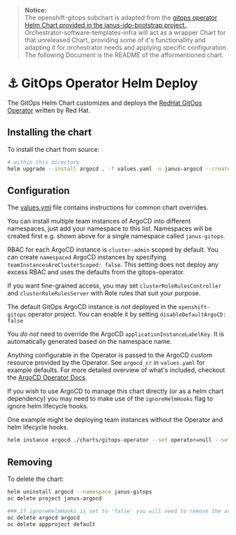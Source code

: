 > **Notice:**  
>The openshift-gitops subchart is adapted from the [gitops operator Helm Chart provided in the janus-idp-bootstrap project.](https://github.com/redhat-gpte-devopsautomation/janus-idp-bootstrap/tree/main/charts/gitops-operator). Orchestrator-software-templates-infra will act as a wrapper Chart for that unreleased Chart, providing some of it's functionallity and adapting it for orchestrator needs and applying specific configuration.
>The following Document is the README of the afformentioned chart.


# ⚓️ GitOps Operator Helm Deploy

The GitOps  Helm Chart customizes and deploys the [RedHat GitOps Operator](https://github.com/redhat-developer/gitops-operator) written by Red Hat.

## Installing the chart

To install the chart from source:
```bash
# within this directory 
helm upgrade --install argocd . -f values.yaml -n janus-argocd --create-namespace
```

## Configuration

The [values.yml](values.yaml) file contains instructions for common chart overrides.

You can install multiple team instances of ArgoCD into different namespaces, just add your namespace to this list. Namespaces will be created first e.g. shown above for a single namespace called `janus-gitops`.

RBAC for each ArgoCD instance is `cluster-admin` scoped by default. You can create `namespaced` ArgoCD instances by specifying `teamInstancesAreClusterScoped: false`. This setting does not deploy any excess RBAC and uses the defaults from the gitops-operator.

If you want fine-grained access, you may set `clusterRoleRulesController` and `clusterRoleRulesServer` with Role rules that suit your purpose.

The default GitOps ArgoCD instance is _not_ deployed in the `openshift-gitops` operator project. You can enable it by setting `disableDefaultArgoCD: false`

You _do not_ need to override the ArgoCD `applicationInstanceLabelKey`. It is automatically generated based on the namespace name.

Anything configurable in the Operator is passed to the ArgoCD custom resource provided by the Operator. See `argocd_cr` in `values.yaml` for example defaults. For more detailed overview of what's included, checkout the [ArgoCD Operator Docs](https://argocd-operator.readthedocs.io/en/latest/reference/argocd/).

If you wish to use ArgoCD to manage this chart directly (or as a helm chart dependency) you may need to make use of the `ignoreHelmHooks` flag to ignore helm lifecycle hooks.

One example might be deploying team instances without the Operator and helm lifecycle hooks.
```bash
helm instance argocd ./charts/gitops-operator --set operator=null --set ignoreHelmHooks=true 
```

## Removing

To delete the chart:
```bash
helm uninstall argocd --namespace janus-gitops
oc delete project janus-argocd

### If ignoreHelmHooks is set to 'false' you will need to remove the argocd and appproject resources manually
oc delete argocd argocd
oc delete appproject default
```

